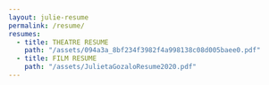 ```yaml
---
layout: julie-resume
permalink: /resume/
resumes:
  - title: THEATRE RESUME
    path: "/assets/094a3a_8bf234f3982f4a998138c08d005baee0.pdf"
  - title: FILM RESUME
    path: "/assets/JulietaGozaloResume2020.pdf"
---
```

